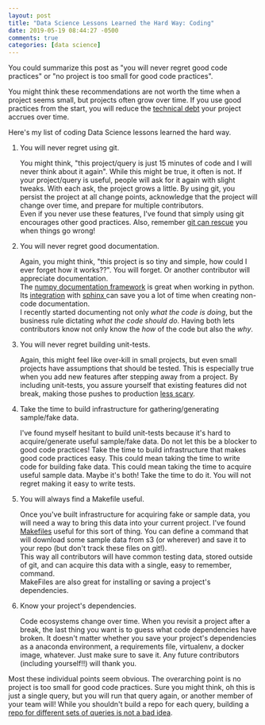 ```yaml
---
layout: post
title: "Data Science Lessons Learned the Hard Way: Coding"
date: 2019-05-19 08:44:27 -0500
comments: true
categories: [data science]
---
```


You could summarize this post as "you will never regret good code practices" or "no project is too small for good code practices".

You might think these recommendations are not worth the time when a project seems small, but projects often grow over time. If you use good practices from the start, you will reduce the [technical debt](https://en.wikipedia.org/wiki/Technical_debt) your project accrues over time.

Here's my list of coding Data Science lessons learned the hard way.

1. You will never regret using git.

   You might think, "this project/query is just 15 minutes of code and I will never think about it again". While this might be true, it often is not. If your project/query is useful, people will ask for it again with slight tweaks. With each ask, the project grows a little. By using git, you persist the project at all change points, acknowledge that the project  will change over time, and prepare for multiple contributors.
   <br>
   Even if you never use these features, I've found that simply using git encourages other good practices.
   Also, remember [git can rescue](https://ohshitgit.com/) you when things go wrong!

2. You will never regret good documentation.

   Again, you might think, "this project is so tiny and simple, how could I ever forget how it works??". You will forget. Or another contributor will appreciate documentation.<br>
   The [numpy documentation framework](https://docs.scipy.org/doc/numpy/docs/howto_document.html) is great when working in python. Its [integration](https://numpydoc.readthedocs.io/en/latest/) with [sphinx ](http://www.sphinx-doc.org/en/stable/) can save you a lot of time when creating non-code documentation.<br>
   I recently started documenting not only *what the code is doing*, but the business rule dictating *what the code should do*. Having both lets contributors know not only know the *how* of the code but also the *why*.

3. You will never regret building unit-tests.

   Again, this might feel like over-kill in small projects, but even small projects have assumptions that should be tested. This is especially true when you add new features after stepping away from a project. By including unit-tests, you assure yourself that existing features did not break, making those pushes to production [less scary](https://dev.to/quii/why-you-should-deploy-on-friday-afternoon-285h).

4. Take the time to build infrastructure for gathering/generating sample/fake data.

   I've found myself hesitant to build unit-tests because it's hard to acquire/generate useful sample/fake data. Do not let this be a blocker to good code practices! Take the time to build infrastructure that makes good code practices easy.
   This could mean taking the time to write code for building fake data. This could mean taking the time to acquire useful sample data. Maybe it's both! Take the time to do it. You will not regret making it easy to write tests.

5. You will always find a Makefile useful.

   Once you've built infrastructure for acquiring fake or sample data, you will need a way to bring this data into your current project. I've found [Makefiles](https://en.wikipedia.org/wiki/Makefile) useful for this sort of thing. You can define a command that will download some sample data from s3 (or wherever) and save it to your repo (but don't track these files on git!).<br>
   This way all contributors will have common testing data, stored outside of git, and can acquire this data with a single, easy to remember, command.<br>
   MakeFiles are also great for installing or saving a project's dependencies.

6. Know your project's dependencies.

   Code ecosystems change over time. When you revisit a project after a break, the last thing you want is to guess what code dependencies have broken.
   It doesn't matter whether you save your project's dependencies as a anaconda environment, a requirements file, virtualenv, a docker image, whatever. Just make sure to save it. Any future contributors (including yourself!!) will thank you.

Most these individual points seem obvious. The overarching point is no project is too small for good code practices. Sure you might think, oh this is just a single query, but you will run that query again, or another member of your team will! While you shouldn't build a repo for each query, building a [repo for different sets of queries is not a bad idea](https://caitlinhudon.com/2018/11/28/git-sql-together/).
   